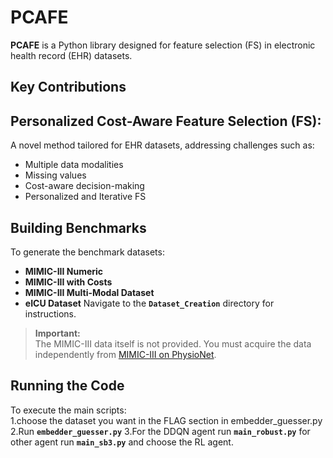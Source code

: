 # **PCAFE**

**PCAFE** is a Python library designed for feature selection (FS) in electronic health record (EHR) datasets.

## **Key Contributions**

## **Personalized Cost-Aware Feature Selection (FS):**  
  A novel method tailored for EHR datasets, addressing challenges such as:  
  - Multiple data modalities  
  - Missing values  
  - Cost-aware decision-making
  - Personalized and Iterative FS 

## **Building Benchmarks**

To generate the benchmark datasets:  
- **MIMIC-III Numeric**  
- **MIMIC-III with Costs**  
- **MIMIC-III Multi-Modal Dataset**  
- **eICU Dataset**
Navigate to the **`Dataset_Creation`** directory for instructions.



> **Important:**  
> The MIMIC-III data itself is not provided. You must acquire the data independently from [MIMIC-III on PhysioNet](https://mimic.physionet.org/).

## **Running the Code**

To execute the main scripts:  
1.choose the dataset you want in the FLAG section in embedder_guesser.py
2.Run **`embedder_guesser.py`** 
3.For the DDQN agent run **`main_robust.py`**
   for other agent run **`main_sb3.py`** and choose the RL agent.
